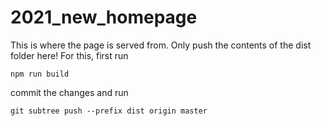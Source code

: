 # 2021_new_homepage

This is where the page is served from. Only push the contents of the dist folder here! For this, first run 

```
npm run build
```

commit the changes and run 
```
git subtree push --prefix dist origin master
```

